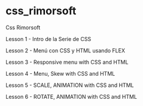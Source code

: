 # css_rimorsoft
Css Rimorsoft

Lesson 1 - Intro de la Serie de CSS

Lesson 2 - Menú con CSS y HTML usando FLEX

Lesson 3 - Responsive menu with CSS and HTML

Lesson 4 - Menu, Skew with CSS and HTML

Lesson 5 - SCALE, ANIMATION with CSS and HTML

Lesson 6 - ROTATE, ANIMATION with CSS and HTML
